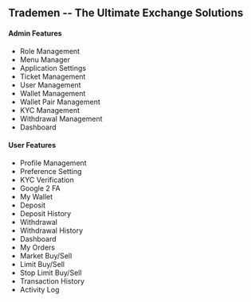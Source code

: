 ## Trademen -- The Ultimate Exchange Solutions

#### Admin Features
* Role Management
* Menu Manager
* Application Settings
* Ticket Management
* User Management
* Wallet Management
* Wallet Pair Management
* KYC Management
* Withdrawal Management
* Dashboard


#### User Features
* Profile Management
* Preference Setting
* KYC Verification
* Google 2 FA
* My Wallet
* Deposit
* Deposit History
* Withdrawal
* Withdrawal History
* Dashboard
* My Orders
* Market Buy/Sell
* Limit  Buy/Sell
* Stop Limit Buy/Sell
* Transaction History
* Activity Log 

